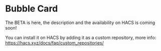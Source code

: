 # Bubble Card

The BETA is here, the description and the availability on HACS is coming soon!

You can install it on HACS by adding it as a custom repository, more info:
https://hacs.xyz/docs/faq/custom_repositories/
